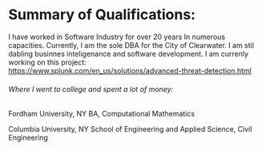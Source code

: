 # Summary of Qualifications:
I have worked in Software Industry for over 20 years In numerous capacities. Currently, I am the sole DBA for the City of Clearwater.  I am stil dabling businnes inteligenance and software development.  I am currenly working on this project: https://www.splunk.com/en_us/solutions/advanced-threat-detection.html

###### Where I went to college and spent a lot of money:

Fordham University, NY BA, Computational Mathematics 

Columbia University, NY School of Engineering and Applied Science, Civil Engineering

